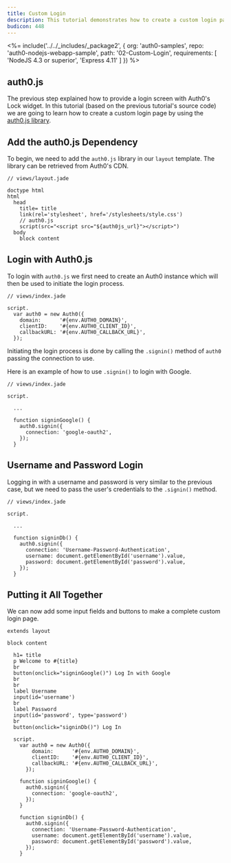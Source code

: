 ```yaml
---
title: Custom Login
description: This tutorial demonstrates how to create a custom login page for your web application by using the auth0.js library
budicon: 448
---
```


<%= include('../../_includes/_package2', {
  org: 'auth0-samples',
  repo: 'auth0-nodejs-webapp-sample',
  path: '02-Custom-Login',
  requirements: [
    'NodeJS 4.3 or superior',
    'Express 4.11'
  ]
}) %>

## auth0.js

The previous step explained how to provide a login screen with Auth0's Lock widget. In this tutorial (based on the previous tutorial's source code) we are going to learn how to create a custom login page by using the [auth0.js library](/libraries/auth0js).

## Add the auth0.js Dependency

To begin, we need to add the `auth0.js` library in our `layout` template. The library can be retrieved from Auth0's CDN.

```jade
// views/layout.jade

doctype html
html
  head
    title= title
    link(rel='stylesheet', href='/stylesheets/style.css')
    // auth0.js
    script(src="<script src="${auth0js_url}"></script>")
  body
    block content
```

## Login with Auth0.js

To login with `auth0.js` we first need to create an Auth0 instance which will
then be used to initiate the login process.

```jade
// views/index.jade

script.
  var auth0 = new Auth0({
    domain:      '#{env.AUTH0_DOMAIN}',
    clientID:    '#{env.AUTH0_CLIENT_ID}',
    callbackURL: '#{env.AUTH0_CALLBACK_URL}',
  });
```

Initiating the login process is done by calling the `.signin()` method of `auth0`
passing the connection to use.

Here is an example of how to use `.signin()` to login with Google.

```jade
// views/index.jade

script.

  ...

  function signinGoogle() {
    auth0.signin({
      connection: 'google-oauth2',
    });
  }
```

## Username and Password Login

Logging in with a username and password is very similar to the previous case, but we need to pass the user's credentials to the `.signin()` method.

```jade
// views/index.jade

script.

  ...

  function signinDb() {
    auth0.signin({
      connection: 'Username-Password-Authentication',
      username: document.getElementById('username').value,
      password: document.getElementById('password').value,
    });
  }
```

## Putting it All Together

We can now add some input fields and buttons to make a complete custom login page.

```jade
extends layout

block content

  h1= title
  p Welcome to #{title}
  br
  button(onclick="signinGoogle()") Log In with Google
  br
  br
  label Username
  input(id='username')
  br
  label Password
  input(id='password', type='password')
  br
  button(onclick="signinDb()") Log In

  script.
    var auth0 = new Auth0({
        domain:      '#{env.AUTH0_DOMAIN}',
        clientID:    '#{env.AUTH0_CLIENT_ID}',
        callbackURL: '#{env.AUTH0_CALLBACK_URL}',
      });

    function signinGoogle() {
      auth0.signin({
        connection: 'google-oauth2',
      });
    }

    function signinDb() {
      auth0.signin({
        connection: 'Username-Password-Authentication',
        username: document.getElementById('username').value,
        password: document.getElementById('password').value,
      });
    }
```
